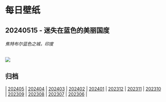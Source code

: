 # 每日壁纸

## 20240515 - 迷失在蓝色的美丽国度

###### 焦特布尔蓝色之城，印度

![](https://www.bing.com/th?id=OHR.BlueCityIndia_ZH-CN4275229255_UHD.jpg)

## 归档

| [202405](/202405/README.md)
| [202404](/202404/README.md)
| [202403](/202403/README.md)
| [202402](/202402/README.md)
| [202401](/202401/README.md)
| [202312](/202312/README.md)
| [202311](/202311/README.md)
| [202310](/202310/README.md)
| [202309](/202309/README.md)
| [202308](/202308/README.md)
| [202307](/202307/README.md)
| [202306](/202306/README.md)
|